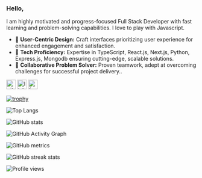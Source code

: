 ### Hello,
I am highly motivated and progress-focused Full Stack Developer with fast learning and problem-solving capabilities.
I love to play with Javascript.
</br>

- 🔭 **User-Centric Design:** Craft interfaces prioritizing user experience for enhanced engagement and satisfaction.  
- 🔭 **Tech Proficiency:** Expertise in TypeScript, React.js, Next.js, Python, Express.js, Mongodb ensuring cutting-edge, scalable solutions. 
- 🔭 **Collaborative Problem Solver:** Proven teamwork, adept at overcoming challenges for successful project delivery.. 

[<img src='https://cdn.jsdelivr.net/npm/simple-icons@3.0.1/icons/github.svg' alt='github' height='25'>](https://github.com/engrajibulhasan)  [<img src='https://cdn.jsdelivr.net/npm/simple-icons@3.0.1/icons/linkedin.svg' alt='linkedin' height='25'>](https://www.linkedin.com/in/rajibul-hasan/)  [<img src='https://cdn.jsdelivr.net/npm/simple-icons@3.0.1/icons/facebook.svg' alt='facebook' height='25'>](https://www.facebook.com/rayhan.hasan1)  

[![trophy](https://github-profile-trophy.vercel.app/?username=engrajibulhasan)](https://github.com/ryo-ma/github-profile-trophy)

![Top Langs](https://github-readme-stats.vercel.app/api/top-langs/?username=engrajibulhasan)

![GitHub stats](https://github-readme-stats.vercel.app/api?username=engrajibulhasan&show_icons=true&count_private=true)  

![GitHub Activity Graph](https://activity-graph.herokuapp.com/graph?username=engrajibulhasan)  

![GitHub metrics](https://metrics.lecoq.io/engrajibulhasan)  

![GitHub streak stats](https://github-readme-streak-stats.herokuapp.com/?user=engrajibulhasan)  

![Profile views](https://gpvc.arturio.dev/engrajibulhasan) 
